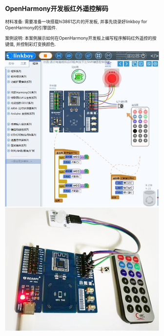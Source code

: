 ﻿
## OpenHarmony开发板红外遥控解码

材料准备: 需要准备一块搭载hi3861芯片的开发板, 并事先烧录好linkboy for OpenHarmony的引擎固件.

案例说明: 本案例展示如何在OpenHarmony开发板上编写程序解码红外遥控的按键值, 并控制彩灯变换颜色.

![](../img/9.jpg)
![](../img/9A.jpg)


